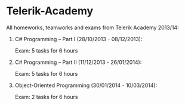 Telerik-Academy
===============

All homeworks, teamworks and exams from Telerik Academy 2013/14:

01. C# Programming – Part I (28/10/2013 - 08/12/2013):

	Exam: 5 tasks for 6 hours

02. C# Programming – Part II (11/12/2013 - 26/01/2014):

	Exam: 5 tasks for 6 hours
	
03. Object-Oriented Programming (30/01/2014 - 10/03/2014):

	Exam: 2 tasks for 6 hours